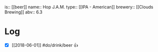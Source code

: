 is:: [[beer]]
name:: Hop J.A.M.
type:: [[IPA - American]]
brewery:: [[Clouds Brewing]]
abv:: 6.3

# Log
- [x] [[2018-06-01]] #do/drink/beer 👍
